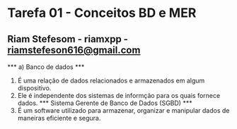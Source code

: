 # Tarefa 01 - Conceitos BD e MER
## Riam Stefesom - riamxpp - riamstefeson616@gmail.com

*** a)  Banco de dados ***
  1. É uma relação de dados relacionados e armazenados em algum dispositivo. 
  2. Ele é independente dos sistemas de informção para os quais fornece dados.
*** Sistema Gerente de Banco de Dados (SGBD) *** 
  1. É um software utilizado para armazenar, organizar e manipular dados de maneiras eficiente e segura.
